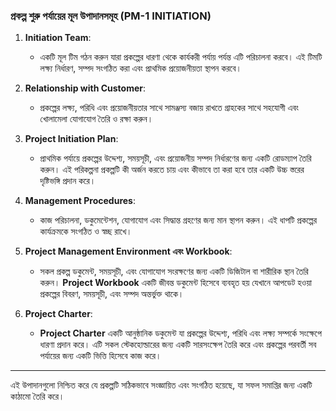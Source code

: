 ### প্রকল্প শুরু পর্যায়ের মূল উপাদানসমূহ (PM-1 INITIATION)

1. **Initiation Team**:
   - একটি মূল টিম গঠন করুন যারা প্রকল্পের ধারণা থেকে কার্যকরী পর্যায় পর্যন্ত এটি পরিচালনা করবে। এই টিমটি লক্ষ্য নির্ধারণ, সম্পদ সংগঠিত করা এবং প্রাথমিক প্রয়োজনীয়তা স্থাপন করবে।

2. **Relationship with Customer**:
   - প্রকল্পের লক্ষ্য, পরিধি এবং প্রয়োজনীয়তার সাথে সামঞ্জস্য বজায় রাখতে গ্রাহকের সাথে সহযোগী এবং খোলামেলা যোগাযোগ তৈরি ও রক্ষা করুন।

3. **Project Initiation Plan**:
   - প্রাথমিক পর্যায়ে প্রকল্পের উদ্দেশ্য, সময়সূচী, এবং প্রয়োজনীয় সম্পদ নির্ধারণের জন্য একটি রোডম্যাপ তৈরি করুন। এই পরিকল্পনা প্রকল্পটি কী অর্জন করতে চায় এবং কীভাবে তা করা হবে তার একটি উচ্চ স্তরের দৃষ্টিভঙ্গি প্রদান করে।

4. **Management Procedures**:
   - কাজ পরিচালনা, ডকুমেন্টেশন, যোগাযোগ এবং সিদ্ধান্ত গ্রহণের জন্য মান স্থাপন করুন। এই ধাপটি প্রকল্পের কার্যক্রমকে সংগঠিত ও স্বচ্ছ রাখে।

5. **Project Management Environment এবং Workbook**:
   - সকল প্রকল্প ডকুমেন্ট, সময়সূচী, এবং যোগাযোগ সংরক্ষণের জন্য একটি ডিজিটাল বা শারীরিক স্থান তৈরি করুন। **Project Workbook** একটি জীবন্ত ডকুমেন্ট হিসেবে ব্যবহৃত হয় যেখানে আপডেট হওয়া প্রকল্পের বিবরণ, সময়সূচী, এবং সম্পদ অন্তর্ভুক্ত থাকে।

6. **Project Charter**:
   - **Project Charter** একটি আনুষ্ঠানিক ডকুমেন্ট যা প্রকল্পের উদ্দেশ্য, পরিধি এবং লক্ষ্য সম্পর্কে সংক্ষেপে ধারণা প্রদান করে। এটি সকল স্টেকহোল্ডারের জন্য একটি সারসংক্ষেপ তৈরি করে এবং প্রকল্পের পরবর্তী সব পর্যায়ের জন্য একটি ভিত্তি হিসেবে কাজ করে।

---

এই উপাদানগুলো নিশ্চিত করে যে প্রকল্পটি সঠিকভাবে সংজ্ঞায়িত এবং সংগঠিত হয়েছে, যা সফল সমাপ্তির জন্য একটি কাঠামো তৈরি করে।
